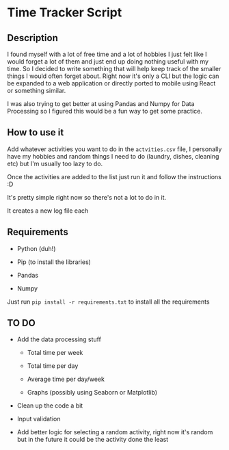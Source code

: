 
# Time Tracker Script

  

## Description

I found myself with a lot of free time and a lot of hobbies I just felt like I would forget a lot of them and just end up doing nothing useful with my time. So I decided to write something that will help keep track of the smaller things I would often forget about. Right now it's only a CLI but the logic can be expanded to a web application or directly ported to mobile using React or something similar.

  

I was also trying to get better at using Pandas and Numpy for Data Processing so I figured this would be a fun way to get some practice.

## How to use it
Add whatever activities you want to do in the ```actvities.csv``` file, I personally have my hobbies and random things I need to do (laundry, dishes, cleaning etc) but I'm usually too lazy to do. 

Once the activities are added to the list just run it and follow the instructions :D

It's pretty simple right now so there's not a lot to do in it. 

It creates a new log file each 

## Requirements

- Python (duh!)

- Pip (to install the libraries)

- Pandas

- Numpy

Just run ``` pip install -r requirements.txt ``` to install all the requirements

  

## TO DO

- Add the data processing stuff

	- Total time per week

	- Total time per day

	- Average time per day/week

	- Graphs (possibly using Seaborn or Matplotlib)

- Clean up the code a bit

- Input validation
- Add better logic for selecting a random activity, right now it's random but in the future it could be the activity done the least 
